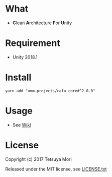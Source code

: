 # What

* **C**lean **A**rchitecture **F**or **U**nity

# Requirement

* Unity 2018.1

# Install

```shell
yarn add "umm-projects/cafu_core#^2.0.0"
```

# Usage

* See [Wiki](wiki)

# License

Copyright (c) 2017 Tetsuya Mori

Released under the MIT license, see [LICENSE.txt](LICENSE.txt)

